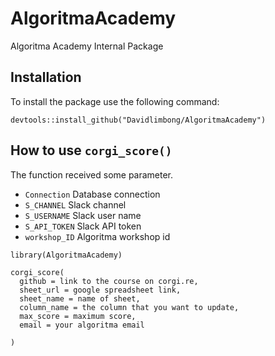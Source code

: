 # AlgoritmaAcademy
Algoritma Academy Internal Package



## Installation

To install the package use the following command:

```
devtools::install_github("Davidlimbong/AlgoritmaAcademy")
```


## How to use `corgi_score()`
The function received some parameter.
- `Connection` Database connection
- `S_CHANNEL` Slack channel
- `S_USERNAME` Slack user name
- `S_API_TOKEN` Slack API token
- `workshop_ID` Algoritma workshop id

```
library(AlgoritmaAcademy)

corgi_score(
  github = link to the course on corgi.re,
  sheet_url = google spreadsheet link, 
  sheet_name = name of sheet,
  column_name = the column that you want to update, 
  max_score = maximum score,
  email = your algoritma email
  
)
```
